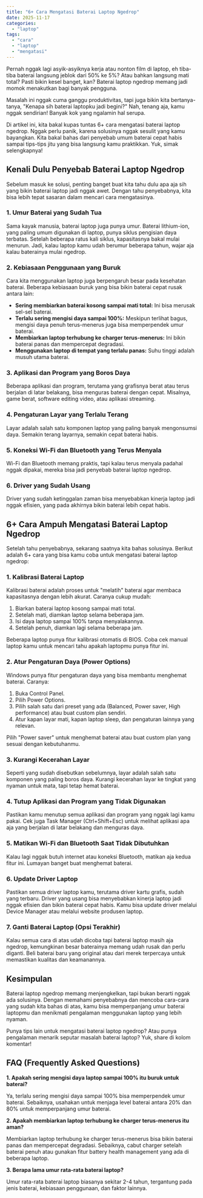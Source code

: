 ```yaml
---
title: "6+ Cara Mengatasi Baterai Laptop Ngedrop"
date: 2025-11-17
categories: 
  - "laptop"
tags: 
  - "cara"
  - "laptop"
  - "mengatasi"
---
```


Pernah nggak lagi asyik-asyiknya kerja atau nonton film di laptop, eh tiba-tiba baterai langsung jeblok dari 50% ke 5%? Atau bahkan langsung mati total? Pasti bikin kesel banget, kan? Baterai laptop ngedrop memang jadi momok menakutkan bagi banyak pengguna.

Masalah ini nggak cuma ganggu produktivitas, tapi juga bikin kita bertanya-tanya, "Kenapa sih baterai laptopku jadi begini?" Nah, tenang aja, kamu nggak sendirian! Banyak kok yang ngalamin hal serupa.

Di artikel ini, kita bakal kupas tuntas 6+ cara mengatasi baterai laptop ngedrop. Nggak perlu panik, karena solusinya nggak sesulit yang kamu bayangkan. Kita bakal bahas dari penyebab umum baterai cepat habis sampai tips-tips jitu yang bisa langsung kamu praktikkan. Yuk, simak selengkapnya!

## Kenali Dulu Penyebab Baterai Laptop Ngedrop

Sebelum masuk ke solusi, penting banget buat kita tahu dulu apa aja sih yang bikin baterai laptop jadi nggak awet. Dengan tahu penyebabnya, kita bisa lebih tepat sasaran dalam mencari cara mengatasinya.

### 1\. Umur Baterai yang Sudah Tua

Sama kayak manusia, baterai laptop juga punya umur. Baterai lithium-ion, yang paling umum digunakan di laptop, punya siklus pengisian daya terbatas. Setelah beberapa ratus kali siklus, kapasitasnya bakal mulai menurun. Jadi, kalau laptop kamu udah berumur beberapa tahun, wajar aja kalau baterainya mulai ngedrop.

### 2\. Kebiasaan Penggunaan yang Buruk

Cara kita menggunakan laptop juga berpengaruh besar pada kesehatan baterai. Beberapa kebiasaan buruk yang bisa bikin baterai cepat rusak antara lain:

- **Sering membiarkan baterai kosong sampai mati total:** Ini bisa merusak sel-sel baterai.
- **Terlalu sering mengisi daya sampai 100%:** Meskipun terlihat bagus, mengisi daya penuh terus-menerus juga bisa memperpendek umur baterai.
- **Membiarkan laptop terhubung ke charger terus-menerus:** Ini bikin baterai panas dan mempercepat degradasi.
- **Menggunakan laptop di tempat yang terlalu panas:** Suhu tinggi adalah musuh utama baterai.

### 3\. Aplikasi dan Program yang Boros Daya

Beberapa aplikasi dan program, terutama yang grafisnya berat atau terus berjalan di latar belakang, bisa menguras baterai dengan cepat. Misalnya, game berat, software editing video, atau aplikasi streaming.

### 4\. Pengaturan Layar yang Terlalu Terang

Layar adalah salah satu komponen laptop yang paling banyak mengonsumsi daya. Semakin terang layarnya, semakin cepat baterai habis.

### 5\. Koneksi Wi-Fi dan Bluetooth yang Terus Menyala

Wi-Fi dan Bluetooth memang praktis, tapi kalau terus menyala padahal nggak dipakai, mereka bisa jadi penyebab baterai laptop ngedrop.

### 6\. Driver yang Sudah Usang

Driver yang sudah ketinggalan zaman bisa menyebabkan kinerja laptop jadi nggak efisien, yang pada akhirnya bikin baterai lebih cepat habis.

## 6+ Cara Ampuh Mengatasi Baterai Laptop Ngedrop

Setelah tahu penyebabnya, sekarang saatnya kita bahas solusinya. Berikut adalah 6+ cara yang bisa kamu coba untuk mengatasi baterai laptop ngedrop:

### 1\. Kalibrasi Baterai Laptop

Kalibrasi baterai adalah proses untuk "melatih" baterai agar membaca kapasitasnya dengan lebih akurat. Caranya cukup mudah:

1. Biarkan baterai laptop kosong sampai mati total.
2. Setelah mati, diamkan laptop selama beberapa jam.
3. Isi daya laptop sampai 100% tanpa menyalakannya.
4. Setelah penuh, diamkan lagi selama beberapa jam.

Beberapa laptop punya fitur kalibrasi otomatis di BIOS. Coba cek manual laptop kamu untuk mencari tahu apakah laptopmu punya fitur ini.

### 2\. Atur Pengaturan Daya (Power Options)

Windows punya fitur pengaturan daya yang bisa membantu menghemat baterai. Caranya:

1. Buka Control Panel.
2. Pilih Power Options.
3. Pilih salah satu dari preset yang ada (Balanced, Power saver, High performance) atau buat custom plan sendiri.
4. Atur kapan layar mati, kapan laptop sleep, dan pengaturan lainnya yang relevan.

Pilih "Power saver" untuk menghemat baterai atau buat custom plan yang sesuai dengan kebutuhanmu.

### 3\. Kurangi Kecerahan Layar

Seperti yang sudah disebutkan sebelumnya, layar adalah salah satu komponen yang paling boros daya. Kurangi kecerahan layar ke tingkat yang nyaman untuk mata, tapi tetap hemat baterai.

### 4\. Tutup Aplikasi dan Program yang Tidak Digunakan

Pastikan kamu menutup semua aplikasi dan program yang nggak lagi kamu pakai. Cek juga Task Manager (Ctrl+Shift+Esc) untuk melihat aplikasi apa aja yang berjalan di latar belakang dan menguras daya.

### 5\. Matikan Wi-Fi dan Bluetooth Saat Tidak Dibutuhkan

Kalau lagi nggak butuh internet atau koneksi Bluetooth, matikan aja kedua fitur ini. Lumayan banget buat menghemat baterai.

### 6\. Update Driver Laptop

Pastikan semua driver laptop kamu, terutama driver kartu grafis, sudah yang terbaru. Driver yang usang bisa menyebabkan kinerja laptop jadi nggak efisien dan bikin baterai cepat habis. Kamu bisa update driver melalui Device Manager atau melalui website produsen laptop.

### 7\. Ganti Baterai Laptop (Opsi Terakhir)

Kalau semua cara di atas udah dicoba tapi baterai laptop masih aja ngedrop, kemungkinan besar baterainya memang udah rusak dan perlu diganti. Beli baterai baru yang original atau dari merek terpercaya untuk memastikan kualitas dan keamanannya.

## Kesimpulan

Baterai laptop ngedrop memang menjengkelkan, tapi bukan berarti nggak ada solusinya. Dengan memahami penyebabnya dan mencoba cara-cara yang sudah kita bahas di atas, kamu bisa memperpanjang umur baterai laptopmu dan menikmati pengalaman menggunakan laptop yang lebih nyaman.

Punya tips lain untuk mengatasi baterai laptop ngedrop? Atau punya pengalaman menarik seputar masalah baterai laptop? Yuk, share di kolom komentar!

## FAQ (Frequently Asked Questions)

**1\. Apakah sering mengisi daya laptop sampai 100% itu buruk untuk baterai?**

Ya, terlalu sering mengisi daya sampai 100% bisa memperpendek umur baterai. Sebaiknya, usahakan untuk menjaga level baterai antara 20% dan 80% untuk memperpanjang umur baterai.

**2\. Apakah membiarkan laptop terhubung ke charger terus-menerus itu aman?**

Membiarkan laptop terhubung ke charger terus-menerus bisa bikin baterai panas dan mempercepat degradasi. Sebaiknya, cabut charger setelah baterai penuh atau gunakan fitur battery health management yang ada di beberapa laptop.

**3\. Berapa lama umur rata-rata baterai laptop?**

Umur rata-rata baterai laptop biasanya sekitar 2-4 tahun, tergantung pada jenis baterai, kebiasaan penggunaan, dan faktor lainnya.
